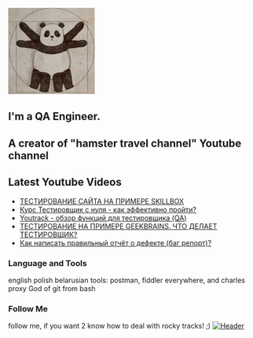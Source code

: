 [![Header](https://github.com/Bajnou/Alexey/blob/main/assets/pnd.png)](https://www.youtube.com/user/Stanleyxxl/)
## I'm a QA Engineer. 
## A creator of "hamster travel channel" Youtube channel 

## Latest Youtube Videos

<!-- YOUTUBE:START -->
- [ТЕСТИРОВАНИЕ САЙТА НА ПРИМЕРЕ SKILLBOX](https://www.youtube.com/watch?v=R6ZPordIelY)
- [Курс Тестировщик с нуля - как эффективно пройти?](https://www.youtube.com/watch?v=g6hbLHEtdfo)
- [Youtrack -  обзор функций для тестировщика &lpar;QA&rpar;](https://www.youtube.com/watch?v=Z5tUf4VHVQA)
- [ТЕСТИРОВАНИЕ НА ПРИМЕРЕ GEEKBRAINS. ЧТО ДЕЛАЕТ ТЕСТИРОВЩИК?](https://www.youtube.com/watch?v=TF_MEwZx_u0)
- [Как написать правильный  отчёт о дефекте &lpar;баг репорт&rpar;?](https://www.youtube.com/watch?v=faWdtll7KNc)
<!-- YOUTUBE:END -->

### Language and Tools
english
polish
belarusian
tools: postman, fiddler everywhere, and charles proxy
God of git from bash

### Follow Me
follow me, if you want 2 know how to deal with rocky tracks! ;)
[![Header](https://img.shields.io/badge/Youtube-090909?style=for-the-badge&logo=youtube&logoColor=f70000)](https://www.youtube.com/user/Stanleyxxl?sub_confirmation=1)
